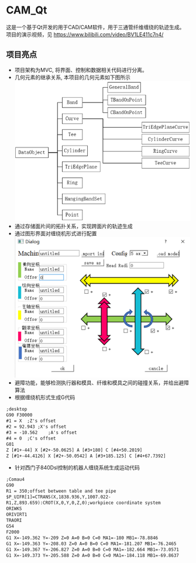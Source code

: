 # CAM_Qt
这是一个基于Qt开发的用于CAD/CAM软件，用于三通管纤维缠绕的轨迹生成。
项目的演示视频，见  https://www.bilibili.com/video/BV1LE411c7n4/


## 项目亮点
- 项目架构为MVC, 将界面、控制和数据相关代码进行分离。
- 几何元素的继承关系, 本项目的几何元素如下图所示
![几何元素间的继承关系](https://github.com/jihaoqin/CAM_Qt/blob/master/docs/%E7%BB%A7%E6%89%BF%E5%85%B3%E7%B3%BB.png)
- 通过存储面片间的拓扑关系，实现跨面片的轨迹生成
- 通过图形界面对缠绕机形式进行配置
![](https://github.com/jihaoqin/CAM_Qt/blob/master/docs/%E6%9C%BA%E5%BA%8A%E9%85%8D%E7%BD%AE.png)
- 避障功能，能够检测执行器和模具、纤维和模具之间的碰撞关系，并给出避障算法
- 根据缠绕机形式生成G代码
```
;desktop
G90 F30000
#1 = X	;Z's offset
#2 = 92.943	;X's offset
#3 = -10.562	;A's offset
#4 = 0	;C's offset
G01
Z [#1+-44] X [#2+-50.0625] A [#3+180] C [#4+50.2019]
Z [#1+-44.4126] X [#2+-50.0542] A [#3+185.125] C [#4+67.7392]
```
- 针对西门子840Dsl控制的机器人缠绕系统生成运动代码
```
;Comau4
G90
R1 = 350;offset between table and tee pipe 
$P_UIFR[1]=CTRANS(X,1838.936,Y,1007.022-R1,Z,893.659):CROT(X,0,Y,0,Z,0);workpiece coordinate system
ORIWKS
ORIVIRT1
TRAORI
G54
F2000
G1 X=-149.362 Y=-209 Z=0 A=0 B=0 C=0 MA1=-180 MB1=-78.8846
G1 X=-149.363 Y=-208.03 Z=0 A=0 B=0 C=0 MA1=-181.207 MB1=-76.2465
G1 X=-149.367 Y=-206.827 Z=0 A=0 B=0 C=0 MA1=-182.664 MB1=-73.0571
G1 X=-149.373 Y=-205.588 Z=0 A=0 B=0 C=0 MA1=-184.118 MB1=-69.8637
```

